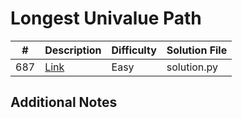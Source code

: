 # Longest Univalue Path
|#|Description|Difficulty|Solution File|
|-|-|-|-|
|687|[Link](https://leetcode.com/problems/longest-univalue-path/)|Easy|solution.py|

## Additional Notes
